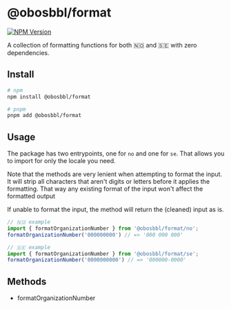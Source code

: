 # @obosbbl/format

[![NPM Version](https://img.shields.io/npm/v/%40obosbbl%2Fformat)](https://www.npmjs.com/package/@obosbbl/format)


A collection of formatting functions for both 🇳🇴 and 🇸🇪 with zero dependencies.

## Install

```sh
# npm
npm install @obosbbl/format

# pnpm
pnpm add @obosbbl/format
```

## Usage

The package has two entrypoints, one for `no` and one for `se`. That allows you to import for only the locale you need.

Note that the methods are very lenient when attempting to format the input. It will strip all characters that aren't digits or letters before it applies the formatting.
That way any existing format of the input won't affect the formatted output

If unable to format the input, the method will return the (cleaned) input as is.

```js
// 🇳🇴 example
import { formatOrganizationNumber } from '@obosbbl/format/no';
formatOrganizationNumber('000000000') // => '000 000 000'

// 🇸🇪 example
import { formatOrganizationNumber } from '@obosbbl/format/se';
formatOrganizationNumber('0000000000') // => '000000-0000'
```

## Methods

* formatOrganizationNumber
